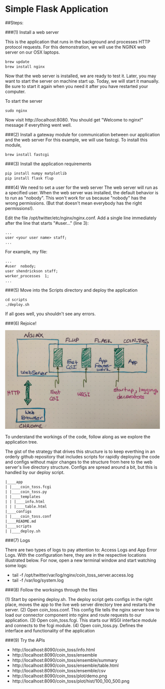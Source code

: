 # Simple Flask Application

##Steps:

###(1) Install a web server

This is the application that runs in the background and processes HTTP protocol requests.  For
this demonstration, we will use the NGINX web server on our OSX laptops.

    brew update
    brew install nginx

Now that the web server is installed, we are ready to test it.  Later, you may want to start
the server on machine start up. Today, we will start it manually. Be sure to start it again
when you need it after you have restarted your computer.

To start the server

    sudo nginx

Now visit http://localhost:8080. You should get "Welcome to nginx!" message if everything went
well.

###(2) Install a gateway module for communication between our application and the web server
For this example, we will use fastcgi.  To install this module,

    brew install fastcgi 

###(3) Install the application requirements
    
    pip install numpy matplotlib
    pip install flask flup

###(4) We need to set a user for the web server
The web server will run as a specified user. When the web server was installed, the default
behavior is to run as "nobody". This won't work for us because "nobody" has the wrong permissions.
(But that doesn't mean everybody has the right permissions!).

Edit the file /opt/twitter/etc/nginx/nginx.conf.  Add a single line immediately after the line 
that starts "#user..." (line 3):
    
    ...
    user <your user name> staff;
    ...

For example, my file:

    ...
    #user  nobody;
    user shendrickson staff;
    worker_processes  1;
    ...

###(5) Move into the Scripts directory and deploy the application

    cd scripts
    ./deploy.sh

If all goes well, you shouldn't see any errors.

###(6) Rejoice!

![Block diagram of system components](./img/system.jpg "System Components")

To understand the workings of the code, follow along as we explore the application tree.  

The gist of the strategy that drives this structure is to keep everthing in an orderly 
github repository that includes scripts for rapidly deploying the code and configs
without major changes to the structure from here to the web server's live directory
structure. Configs are spread around a bit, but this is handled by our deploy
script.

    |____app
    | |____coin_toss.fcgi
    | |____coin_toss.py
    | |____templates
    | | |____info.html
    | | |____table.html
    |____configs
    | |____coin_toss.conf
    |____README.md
    |____scripts
    | |____deploy.sh


###(7) Logs

There are two types of logs to pay attention to: Access Logs and App Error Logs. With
the configuration here, they are in the respective locations illustrated below. For
now, open a new terminal window and start watching some logs:

* tail -f /opt/twitter/var/log/nginx/coin_toss_server.access.log
* tail -f /var/log/system.log

###(8) Follow the worksings through the files

(1) Start by opening deploy.sh. The deploy script gets configs in the right place, moves the app
    to the live web server directory tree and restarts the server.
(2) Open coin_toss.conf. This config file tells the nginx server how to load our connector 
    component into nginx and route requests to our application.
(3) Open coin_toss.fcgi. This starts our WSGI interface module and connects to the fcgi module.
(4) Open coin_toss.py. Defines the interface and functionality of the application

###(9) Try the APIs

* http://localhost:8090/coin_toss/info.html
* http://localhost:8090/coin_toss/ensemble
* http://localhost:8090/coin_toss/ensemble/summary
* http://localhost:8090/coin_toss/ensemble/table.html
* http://localhost:8090/coin_toss/ensemble/csv
* http://localhost:8090/coin_toss/plot/demo.png
* http://localhost:8090/coin_toss/plot/hist/100_100_500.png



